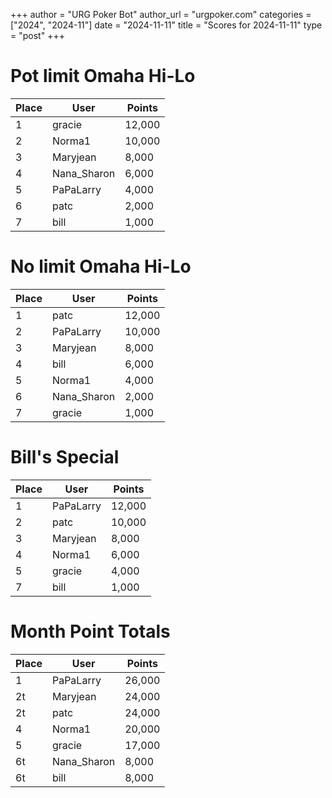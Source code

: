 +++
author = "URG Poker Bot"
author_url = "urgpoker.com"
categories = ["2024", "2024-11"]
date = "2024-11-11"
title = "Scores for 2024-11-11"
type = "post"
+++
# Pot limit Omaha Hi-Lo

| Place | User | Points |
|-------|------|--------|
| 1 | gracie | 12,000 |
| 2 | Norma1 | 10,000 |
| 3 | Maryjean | 8,000 |
| 4 | Nana_Sharon | 6,000 |
| 5 | PaPaLarry | 4,000 |
| 6 | patc | 2,000 |
| 7 | bill | 1,000 |

# No limit Omaha Hi-Lo

| Place | User | Points |
|-------|------|--------|
| 1 | patc | 12,000 |
| 2 | PaPaLarry | 10,000 |
| 3 | Maryjean | 8,000 |
| 4 | bill | 6,000 |
| 5 | Norma1 | 4,000 |
| 6 | Nana_Sharon | 2,000 |
| 7 | gracie | 1,000 |

# Bill's Special

| Place | User | Points |
|-------|------|--------|
| 1 | PaPaLarry | 12,000 |
| 2 | patc | 10,000 |
| 3 | Maryjean | 8,000 |
| 4 | Norma1 | 6,000 |
| 5 | gracie | 4,000 |
| 7 | bill | 1,000 |

# Month Point Totals

| Place | User | Points |
|-------|------|--------|
| 1 | PaPaLarry | 26,000 |
| 2t | Maryjean | 24,000 |
| 2t | patc | 24,000 |
| 4 | Norma1 | 20,000 |
| 5 | gracie | 17,000 |
| 6t | Nana_Sharon | 8,000 |
| 6t | bill | 8,000 |
